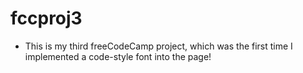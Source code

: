 # fccproj3
- This is my third freeCodeCamp project, which was the first time I implemented a code-style font into the page!
